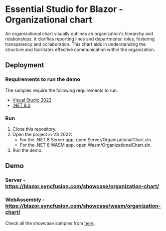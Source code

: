 # Essential Studio for Blazor - Organizational chart

An organizational chart visually outlines an organization's hierarchy and relationships. It clarifies reporting lines and departmental roles, fostering transparency and collaboration. This chart aids in understanding the structure and facilitates effective communication within the organization.

## Deployment

### Requirements to run the demo

The samples require the following requirements to run.

* [Visual Studio 2022](https://visualstudio.microsoft.com/vs/)
* [.NET 8.0](https://dotnet.microsoft.com/en-us/download/dotnet/8.0)

### Run

1. Clone this repository.
2. Open the project in VS 2022:
	- For the .NET 8 Server app, open Server/OrganizationalChart.sln.
	- For the .NET 8 WASM app, open Wasm/OrganizationalChart.sln.
3. Run the demo.

## Demo

### Server - <a href="https://blazor.syncfusion.com/showcase/organization-chart/" target="_blank">https://blazor.syncfusion.com/showcase/organization-chart/</a>
### WebAssembly - <a href="https://blazor.syncfusion.com/showcase/wasm/organization-chart/" target="_blank">https://blazor.syncfusion.com/showcase/wasm/organization-chart/</a>

Check all the showcase samples from <a href="https://blazor.syncfusion.com" target="_blank">here</a>.
